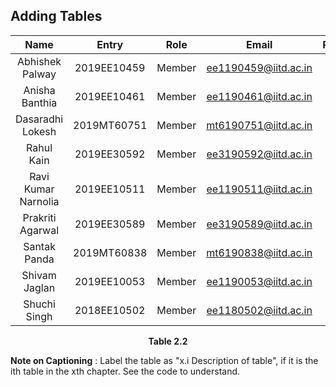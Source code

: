 ## Adding Tables


<div align="center">

| Name         | Entry       | Role            | Email                | Participation |
|:------------:|:-----------:|:---------------:|:--------------------:|:-------------:|
|Abhishek Palway     | 2019EE10459   |Member      |ee1190459@iitd.ac.in    |-|	
|Anisha Banthia      | 2019EE10461   |Member      |ee1190461@iitd.ac.in    |-|
|Dasaradhi Lokesh    | 2019MT60751   |Member	  |mt6190751@iitd.ac.in	   |-|
|Rahul Kain          |2019EE30592    |Member      |ee3190592@iitd.ac.in	   |-| 
|Ravi Kumar Narnolia |2019EE10511    |Member      |ee1190511@iitd.ac.in    |-|
|Prakriti Agarwal    | 2019EE30589   |Member      |ee3190589@iitd.ac.in    |-|
|Santak Panda	     |2019MT60838    |Member      |mt6190838@iitd.ac.in    |-|
|Shivam Jaglan       | 2019EE10053   |Member      |ee1190053@iitd.ac.in    |-|
|Shuchi Singh        | 2018EE10502   |Member      |ee1180502@iitd.ac.in    |-|
	
</div>
	

<p align = "center">
<b>Table 2.2 </b></figcaption>
</p>

**Note on Captioning** : Label the table as "x.i Description of table", if it is the ith table in the xth chapter. See the code to understand.
